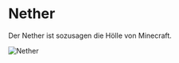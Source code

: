 # Nether

Der Nether ist sozusagen die Hölle von Minecraft.

![Nether](https://gamepedia.cursecdn.com/minecraft_de_gamepedia/thumb/a/a3/Nether_Bild.png/450px-Nether_Bild.png?version=f740efd3f1e91412463bb4f4a06eb572)



